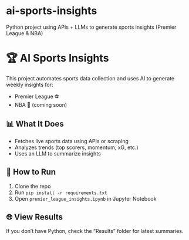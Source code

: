 # ai-sports-insights
Python project using APIs + LLMs to generate sports insights (Premier League &amp; NBA)
# 🏆 AI Sports Insights

This project automates sports data collection and uses AI to generate weekly insights for:
- Premier League ⚽
- NBA 🏀 (coming soon)

## 📊 What It Does
- Fetches live sports data using APIs or scraping
- Analyzes trends (top scorers, momentum, xG, etc.)
- Uses an LLM to summarize insights

## 🚀 How to Run
1. Clone the repo  
2. Run `pip install -r requirements.txt`  
3. Open `premier_league_insights.ipynb` in Jupyter Notebook  

## 🌐 View Results
If you don’t have Python, check the “Results” folder for latest summaries.
